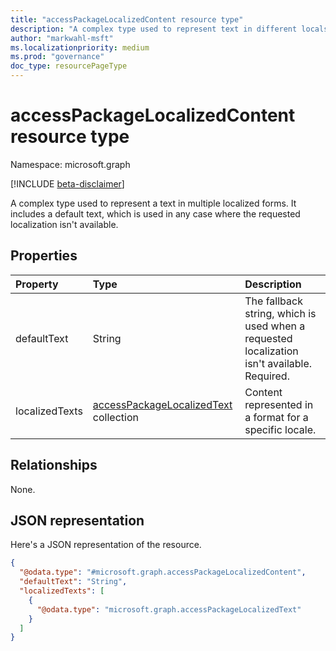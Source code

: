 ```yaml
---
title: "accessPackageLocalizedContent resource type"
description: "A complex type used to represent text in different locals, along with a default text.*"
author: "markwahl-msft"
ms.localizationpriority: medium
ms.prod: "governance"
doc_type: resourcePageType
---
```


# accessPackageLocalizedContent resource type

Namespace: microsoft.graph

[!INCLUDE [beta-disclaimer](../../includes/beta-disclaimer.md)]

A complex type used to represent a text in multiple localized forms. It includes a default text, which is used in any case where the requested localization isn't available.

## Properties
|Property|Type|Description|
|:---|:---|:---|
|defaultText|String|The fallback string, which is used when a requested localization isn't available. Required. |
|localizedTexts|[accessPackageLocalizedText](../resources/accesspackagelocalizedtext.md) collection|Content represented in a format for a specific locale. |

## Relationships
None.

## JSON representation
Here's a JSON representation of the resource.
<!-- {
  "blockType": "resource",
  "@odata.type": "microsoft.graph.accessPackageLocalizedContent"
}
-->
``` json
{
  "@odata.type": "#microsoft.graph.accessPackageLocalizedContent",
  "defaultText": "String",
  "localizedTexts": [
    {
      "@odata.type": "microsoft.graph.accessPackageLocalizedText"
    }
  ]
}
```
